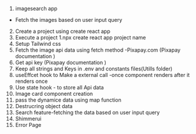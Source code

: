 1. imagesearch app 
  - Fetch the images based on user input query
2. Create a project using create react app 
3. Execute a project
    1.npx create react app project name 
4. Setup Tailwind css 
5. Fetch the image api data using fetch method -Pixapay.com (Pixapay documentation )
6. Get api key (Pixapay documentation )
7. Keep all strings and Keys in .env and constants files(Utills folder)  
8. useEffcet hook to Make a external call -once component renders after it renders once
9. Use state hook - to store all Api data 
10. Image card component creation 
11. pass the dynamice data using map function 
12. Destrucring object data
13. Search feature-fetching the data based on user input query
14. Shimmerui
15. Error Page 
